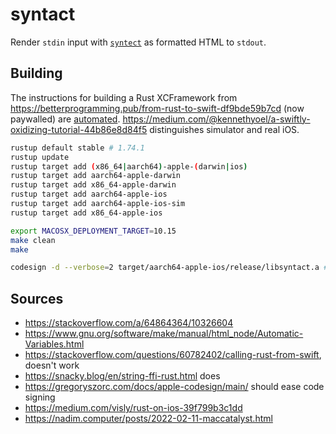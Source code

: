 # syntact

Render `stdin` input with [`syntect`](https://github.com/trishume/syntect) as formatted HTML to `stdout`.

## Building

The instructions for building a Rust XCFramework from https://betterprogramming.pub/from-rust-to-swift-df9bde59b7cd (now paywalled) are [automated](Makefile). https://medium.com/@kennethyoel/a-swiftly-oxidizing-tutorial-44b86e8d84f5 distinguishes simulator and real iOS.

```sh
rustup default stable # 1.74.1
rustup update
rustup target add (x86_64|aarch64)-apple-(darwin|ios)
rustup target add aarch64-apple-darwin
rustup target add x86_64-apple-darwin
rustup target add aarch64-apple-ios
rustup target add aarch64-apple-ios-sim
rustup target add x86_64-apple-ios

export MACOSX_DEPLOYMENT_TARGET=10.15
make clean
make

codesign -d --verbose=2 target/aarch64-apple-ios/release/libsyntact.a # verify signatures
```

## Sources
- https://stackoverflow.com/a/64864364/10326604
- https://www.gnu.org/software/make/manual/html_node/Automatic-Variables.html
- https://stackoverflow.com/questions/60782402/calling-rust-from-swift, doesn't work
- https://snacky.blog/en/string-ffi-rust.html does
- https://gregoryszorc.com/docs/apple-codesign/main/ should ease code signing
- https://medium.com/visly/rust-on-ios-39f799b3c1dd
- https://nadim.computer/posts/2022-02-11-maccatalyst.html
